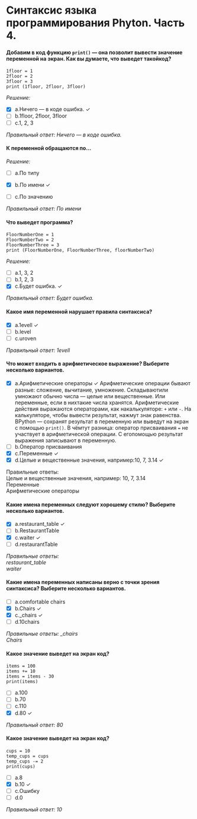 # Синтаксис языка программирования Phyton. Часть 4.

#### Добавим в код функцию ``print()`` — она позволит вывести значение переменной на экран. Как вы думаете, что выведет такойкод?
```
1floor = 1
2floor = 2
3floor = 3
print (1floor, 2floor, 3floor)
```
*Решение:*

- [X] a.Ничего — в коде ошибка. &check;
- [ ] b.1floor, 2floor, 3floor
- [ ] c.1, 2, 3

*Правильный ответ: Ничего — в коде ошибка.*

#### К переменной обращаются по...
*Решение:*

- [ ] a.По типу
- [X] b.По имени &check;
- [ ] c.По значению



*Правильный ответ: По имени*

#### Что выведет программа?
```
FloorNumberOne = 1
FloorNumberTwo = 2
FloorNumberThree = 3
print (FloorNumberOne, FloorNumberThree, floorNumberTwo)
```
*Решение:*

- [ ] a.1, 3, 2
- [ ] b.1, 2, 3
- [X] c.Будет ошибка.  &check;

*Правильный ответ: Будет ошибка.*

#### Какое имя переменной нарушает правила синтаксиса?
- [X] a.1evell  &check;
- [ ] b.level
- [ ] c.uroven

*Правильный ответ: 1evell*

#### Что может входить в арифметическое выражение? Выберите несколько вариантов.
- [X] a.Арифметические операторы &check; Арифметические операции бывают разные: сложение, вычитание, умножение. Складываютили умножают обычно числа — целые или вещественные. Или переменные, если в нихтакие числа хранятся. Арифметические действия выражаются операторами, как накалькуляторе: ``+`` или ``-``. На калькуляторе, чтобы вывести результат, нажмут знак равенства. ВPython — сохранят результат в переменную или выведут на экран с помощью
``print()``. В чёмтут разница: оператор присваивания ``=`` не участвует в арифметической операции. С егопомощью результат выражения записывают в переменную.
- [ ] b.Оператор присваивания
- [X] c.Переменные &check;
- [X] d.Целые и вещественные значения, например:10, 7, 3.14 &check;

Правильные ответы:<br>
Целые и вещественные значения, например: 10, 7, 3.14 <br>
Переменные<br>
Арифметические операторы

#### Какие имена переменных следуют хорошему стилю? Выберите несколько вариантов.
- [X] a.restaurant_table &check;
- [ ] b.RestaurantTable 
- [X] c.waiter &check;
- [ ] d.restaurantTable

*Правильные ответы: <br>restaurant_table <br>waiter*

#### Какие имена переменных написаны верно с точки зрения синтаксиса? Выберите несколько вариантов.
- [ ] a.comfortable chairs
- [X] b.Chairs &check;
- [X] c._chairs &check;
- [ ] d.10chairs

*Правильные ответы: _chairs<br>Chairs*

#### Какое значение выведет на экран код?
```
items = 100
items += 10
items = items - 30
print(items)
```
- [ ] a.100
- [ ] b.70
- [ ] c.110
- [X] d.80 &check;

*Правильный ответ: 80*

#### Какое значение выведет на экран код?
```
cups = 10
temp_cups = cups
temp_cups -= 2
print(cups)
```
- [ ] a.8
- [X] b.10 &check;
- [ ] c.Ошибку
- [ ] d.0

*Правильный ответ: 10*
